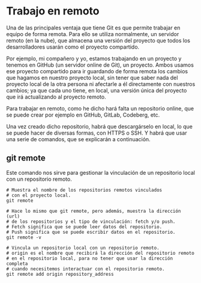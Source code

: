 # Trabajo en remoto
Una de las principales ventaja que tiene Git es que permite trabajar en equipo de forma remota. Para ello se utiliza normalmente, un servidor remoto (en la nube), que almacena una versión del proyecto que todos los desarrolladores usarán como el proyecto compartido.

Por ejemplo, mi compañero y yo, estamos trabajando en un proyecto y tenemos en GitHub (un servidor online de Git), un proyecto. Ambos usamos ese proyecto compartido para ir guardando de forma remota los cambios que hagamos en nuestro proyecto local, sin tener que saber nada del proyecto local de la otra persona ni afectarle a él directamente con nuestros cambios; ya que cada uno tiene, en local, una versión única del proyecto que irá actualizando al proyecto remoto.

Para trabajar en remoto, como he dicho hará falta un repositorio online, que se puede crear por ejemplo en GitHub, GitLab, Codeberg, etc.

Una vez creado dicho repositorio, habrá que descargárselo en local, lo que se puede hacer de diversas formas, con HTTPS o SSH. Y habrá que usar una serie de comandos, que se explicarán a continuación.

## git remote
Este comando nos sirve para gestionar la vinculación de un repositorio local con un repositorio remoto.
```shell
# Muestra el nombre de los repositorios remotos vinculados 
# con el proyecto local. 
git remote

# Hace lo mismo que git remote, pero además, muestra la dirección (url)
# de los repositorios y el tipo de vinculación: fetch y/o push.
# Fetch significa que se puede leer datos del repositorio.
# Push significa que se puede escribir datos en el repositorio.
git remote -v

# Vincula un repositorio local con un repositorio remoto.
# origin es el nombre que recibirá la dirección del repositorio remoto
# en el repositorio local, para no tener que usar la dirección completa
# cuando necesitemos interactuar con el repositorio remoto.
git remote add origin repository_address
```
